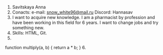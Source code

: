 1. Savitskaya Anna
2. Conacts: e-mail: snow_white96@mail.ru
Discord: Hannasav
3. I want to acquire new knowledge. I am a pharmacist by profession and have been working in this field for 6 years. I want to change jobs and try something new.
4. Skills:
HTML,
Git.
5.
function multiply(a, b) {
  return a * b;
}
6.
